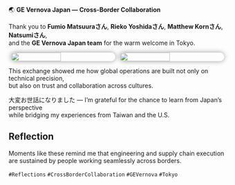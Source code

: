 🌏 **GE Vernova Japan — Cross-Border Collaboration**

Thank you to **Fumio Matsuuraさん**, **Rieko Yoshidaさん**, **Matthew Kornさん**, **Natsumiさん**,  
and the **GE Vernova Japan team** for the warm welcome in Tokyo.  

<div style="display:flex;flex-wrap:wrap;gap:10px;justify-content:center;">
  <img src="/alvin-site/JPG_VID/gevjp1.jpg"
       style="width:48%;border-radius:12px;box-shadow:0 0 12px rgba(0,0,0,0.4);">
  <img src="/alvin-site/JPG_VID/gevjp2.jpg"
       style="width:48%;border-radius:12px;box-shadow:0 0 12px rgba(0,0,0,0.4);">
</div>

This exchange showed me how global operations are built not only on technical precision,  
but also on trust and collaboration across cultures.  

大変お世話になりました — I’m grateful for the chance to learn from Japan’s perspective  
while bridging my experiences from Taiwan and the U.S.  

## Reflection
Moments like these remind me that engineering and supply chain execution  
are sustained by people working seamlessly across borders.  

`#Reflections` `#CrossBorderCollaboration` `#GEVernova` `#Tokyo`
